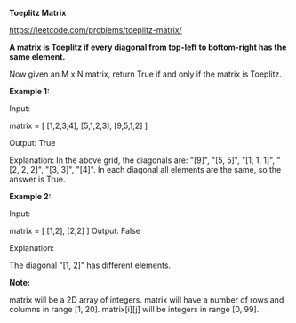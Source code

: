**Toeplitz Matrix**

https://leetcode.com/problems/toeplitz-matrix/

**A matrix is Toeplitz if every diagonal from top-left to bottom-right has the same element.**

Now given an M x N matrix, return True if and only if the matrix is Toeplitz.


**Example 1:**

Input:

matrix = [
  [1,2,3,4],
  [5,1,2,3],
  [9,5,1,2]
]

Output: True

Explanation:
In the above grid, the diagonals are:
"[9]", "[5, 5]", "[1, 1, 1]", "[2, 2, 2]", "[3, 3]", "[4]".
In each diagonal all elements are the same, so the answer is True.


**Example 2:**

Input:

matrix = [
  [1,2],
  [2,2]
]
Output: False

Explanation:

The diagonal "[1, 2]" has different elements.


**Note:**

matrix will be a 2D array of integers.
matrix will have a number of rows and columns in range [1, 20].
matrix[i][j] will be integers in range [0, 99].